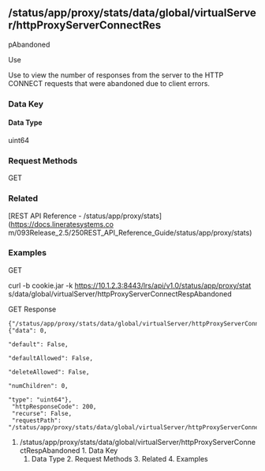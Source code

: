 ## /status/app/proxy/stats/data/global/virtualServer/httpProxyServerConnectRes
pAbandoned

Use

Use to view the number of responses from the server to the HTTP CONNECT
requests that were abandoned due to client errors.

### Data Key

#### Data Type

uint64

### Request Methods

GET

### Related

[REST API Reference - /status/app/proxy/stats](https://docs.lineratesystems.co
m/093Release_2.5/250REST_API_Reference_Guide/status/app/proxy/stats)

### Examples

GET

curl -b cookie.jar -k https://10.1.2.3:8443/lrs/api/v1.0/status/app/proxy/stat
s/data/global/virtualServer/httpProxyServerConnectRespAbandoned

GET Response

    
    {"/status/app/proxy/stats/data/global/virtualServer/httpProxyServerConnectRespAbandoned": {"data": 0,
                                                                                             "default": False,
                                                                                             "defaultAllowed": False,
                                                                                             "deleteAllowed": False,
                                                                                             "numChildren": 0,
                                                                                             "type": "uint64"},
     "httpResponseCode": 200,
     "recurse": False,
     "requestPath": "/status/app/proxy/stats/data/global/virtualServer/httpProxyServerConnectRespAbandoned"}
    

  1. /status/app/proxy/stats/data/global/virtualServer/httpProxyServerConnectRespAbandoned
    1. Data Key
      1. Data Type
    2. Request Methods
    3. Related
    4. Examples

